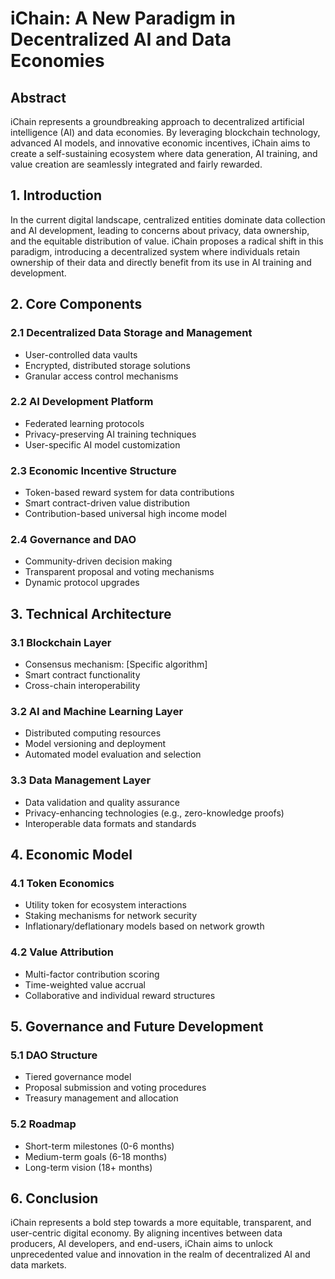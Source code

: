# iChain: A New Paradigm in Decentralized AI and Data Economies

## Abstract

iChain represents a groundbreaking approach to decentralized artificial intelligence (AI) and data economies. By leveraging blockchain technology, advanced AI models, and innovative economic incentives, iChain aims to create a self-sustaining ecosystem where data generation, AI training, and value creation are seamlessly integrated and fairly rewarded.

## 1. Introduction

In the current digital landscape, centralized entities dominate data collection and AI development, leading to concerns about privacy, data ownership, and the equitable distribution of value. iChain proposes a radical shift in this paradigm, introducing a decentralized system where individuals retain ownership of their data and directly benefit from its use in AI training and development.

## 2. Core Components

### 2.1 Decentralized Data Storage and Management
- User-controlled data vaults
- Encrypted, distributed storage solutions
- Granular access control mechanisms

### 2.2 AI Development Platform
- Federated learning protocols
- Privacy-preserving AI training techniques
- User-specific AI model customization

### 2.3 Economic Incentive Structure
- Token-based reward system for data contributions
- Smart contract-driven value distribution
- Contribution-based universal high income model

### 2.4 Governance and DAO
- Community-driven decision making
- Transparent proposal and voting mechanisms
- Dynamic protocol upgrades

## 3. Technical Architecture

### 3.1 Blockchain Layer
- Consensus mechanism: [Specific algorithm]
- Smart contract functionality
- Cross-chain interoperability

### 3.2 AI and Machine Learning Layer
- Distributed computing resources
- Model versioning and deployment
- Automated model evaluation and selection

### 3.3 Data Management Layer
- Data validation and quality assurance
- Privacy-enhancing technologies (e.g., zero-knowledge proofs)
- Interoperable data formats and standards

## 4. Economic Model

### 4.1 Token Economics
- Utility token for ecosystem interactions
- Staking mechanisms for network security
- Inflationary/deflationary models based on network growth

### 4.2 Value Attribution
- Multi-factor contribution scoring
- Time-weighted value accrual
- Collaborative and individual reward structures

## 5. Governance and Future Development

### 5.1 DAO Structure
- Tiered governance model
- Proposal submission and voting procedures
- Treasury management and allocation

### 5.2 Roadmap
- Short-term milestones (0-6 months)
- Medium-term goals (6-18 months)
- Long-term vision (18+ months)

## 6. Conclusion

iChain represents a bold step towards a more equitable, transparent, and user-centric digital economy. By aligning incentives between data producers, AI developers, and end-users, iChain aims to unlock unprecedented value and innovation in the realm of decentralized AI and data markets.

